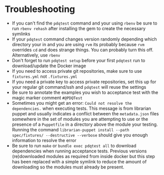 # Troubleshooting
* If you can't find the `pdqtest` command and your using `rbenv` be sure to run `rbenv rehash` after installing the gem to create the necessary symlinks
* If your `pdqtest` command changes version randomly depending which directory your in and you are using `rvm` its probably because `rvm` overrides `cd` and does strange things. You can probably turn this off. Alternatively, use `rbenv`
* Don't forget to run `pdqtest setup` before your first `pdqtest` run to download/update the Docker image
* If you need to access private git repositories, make sure to use `fixtures.yml` not `.fixtures.yml`
* If you need a private key to access private repositories, set this up for your regular git command/ssh and `pdqtest` will reuse the settings
* Be sure to annotate the examples you wish to acceptance test with the magic marker comment `#@PDQTest`
* Sometimes you might get an error: `Could not resolve the dependencies.` when executing tests.  This message is from librarian puppet and usually indicates a conflict between the `metadata.json` files somewhere in the set of modules you are attempting to use or the presence of a `Puppetfile` in a directory above the module your testing.  Running the command `librarian-puppet install --path spec/fixtures/ --destructive --verbose` should give you enough information to resolve the error
* Be sure to run `make` or `bundle exec pdqtest all` to download dependencies when running acceptance tests.  Previous versions (re)downloaded modules as required from inside docker but this step has been replaced with a simple symlink to reduce the amount of downloading so the modules must already be present.
